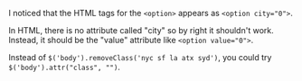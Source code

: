 I noticed that the HTML tags for the `<option>` appears as `<option city="0">`. 

In HTML, there is no attribute called "city" so by right it shouldn't work. Instead, it should be the "value" attribute like `<option value="0">`.

Instead of `$('body').removeClass('nyc sf la atx syd')`, you could try `$('body').attr("class", "")`.
